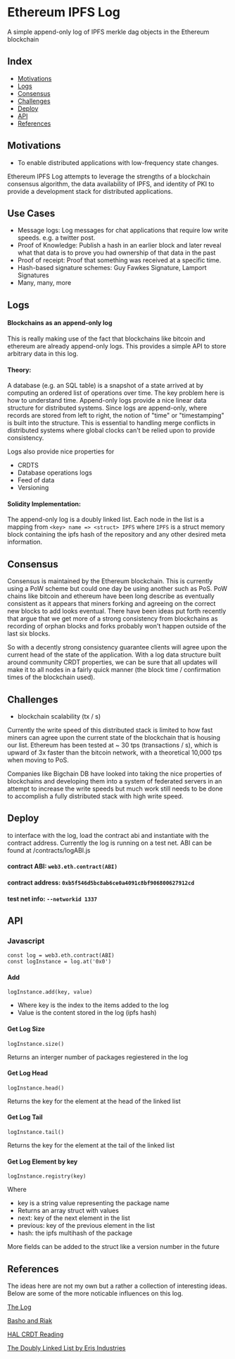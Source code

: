 # Ethereum IPFS Log

A simple append-only log of IPFS merkle dag objects in the Ethereum blockchain

## Index
- [Motivations](#motivations)
- [Logs](#logs)
- [Consensus](#consensus)
- [Challenges](#challenges)
- [Deploy](#deploy)
- [API](#api)
- [References](#references)

## Motivations
  - To enable distributed applications with low-frequency state changes.

  Ethereum IPFS Log attempts to leverage the strengths of a blockchain consensus algorithm, the data availability of IPFS, and identity of PKI to provide a development stack for distributed applications.

## Use Cases
  - Message logs:
    Log messages for chat applications that require low write speeds. e.g. a twitter post.
  - Proof of Knowledge:
    Publish a hash in an earlier block and later reveal what that data is to prove you had ownership of that data in the past
  - Proof of receipt:
    Proof that something was received at a specific time.
  - Hash-based signature schemes:
    Guy Fawkes Signature, Lamport Signatures
  - Many, many, more


## Logs


#### Blockchains as an append-only log

This is really making use of the fact that blockchains like bitcoin and ethereum are already append-only logs. This provides a simple API to store arbitrary data in this log. 

#### Theory:
  
A database (e.g. an SQL table) is a snapshot of a state arrived at by computing an ordered list of operations over time. The key problem here is how to understand time. Append-only logs provide a nice linear data structure for distributed systems. Since logs are append-only, where records are stored from left to right, the notion of "time" or "timestamping" is built into the structure. This is essential to handling merge conflicts in distributed systems where global clocks can't be relied upon to provide consistency.

Logs also provide nice properties for 
 - CRDTS
 - Database operations logs
 - Feed of data
 - Versioning

#### Solidity Implementation:

The append-only log is a doubly linked list. Each node in the list is a mapping from ```<key> name => <struct> IPFS``` where ```IPFS``` is a struct memory block containing the ipfs hash of the repository and any other desired meta information. 




## Consensus

Consensus is maintained by the Ethereum blockchain. This is currently using a PoW scheme but could one day be using another such as PoS. PoW chains like bitcoin and ethereum have been long describe as eventually consistent as it appears that miners forking and agreeing on the correct new blocks to add looks eventual. There have been ideas put forth recently that argue that we get more of a strong consistency from blockchains as recording of orphan blocks and forks probably won't happen outside of the last six blocks.

So with a decently strong consistency guarantee clients will agree upon the current head of the state of the application. With a log data structure built around community CRDT properties, we can be sure that all updates will make it to all nodes in a fairly quick manner (the block time / confirmation times of the blockchain used).

## Challenges
  - blockchain scalability (tx / s)

  Currently the write speed of this distributed stack is limited to how fast miners can agree upon the current state of the blockchain that is housing our list. Ethereum has been tested at ~ 30 tps (transactions / s), which is upward of 3x faster than the bitcoin network, with a theoretical 10,000 tps when moving to PoS.

  Companies like Bigchain DB have looked into taking the nice properties of blockchains and developing them into a system of federated servers in an attempt to increase the write speeds but much work still needs to be done to accomplish a fully distributed stack with high write speed. 
  
## Deploy

to interface with the log, load the contract abi and instantiate with the contract address. Currently the log is running on a test net. ABI can be found at /contracts/logABI.js

#### contract ABI: ```web3.eth.contract(ABI)```

#### contract address:  ```0xb5f546d5bc8ab6ce0a4091c8bf906800627912cd```

#### test net info: ```--networkid 1337```


## API

### Javascript

``` 
const log = web3.eth.contract(ABI)
const logInstance = log.at('0x0')
```

#### Add

```logInstance.add(key, value)```

- Where key is the index to the items added to the log
- Value is the content stored in the log (ipfs hash)

#### Get Log Size

``logInstance.size()``

Returns an interger number of packages regiestered in the log


#### Get Log Head

``logInstance.head()``

Returns the key for the element at the head of the linked list


#### Get Log Tail

``logInstance.tail()``

Returns the key for the element at the tail of the linked list


#### Get Log Element by key

``logInstance.registry(key)``

Where

- key is a string value representing the package name
- Returns an array struct with values
 - next: key of the next element in the list
 - previous: key of the previous element in the list
 - hash: the ipfs multihash of the package 
 
More fields can be added to the struct like a version number in the future

## References 

The ideas here are not my own but a rather a collection of interesting ideas. Below are some of the more noticable influences on this log. 

[The Log](https://engineering.linkedin.com/distributed-systems/log-what-every-software-engineer-should-know-about-real-time-datas-unifying)

[Basho and Riak](http://basho.com/posts/technical/)

[HAL CRDT Reading](https://hal.archives-ouvertes.fr/hal-01101657)

[The Doubly Linked List by Eris Industries](https://docs.erisindustries.com/tutorials/solidity/solidity-2/)

